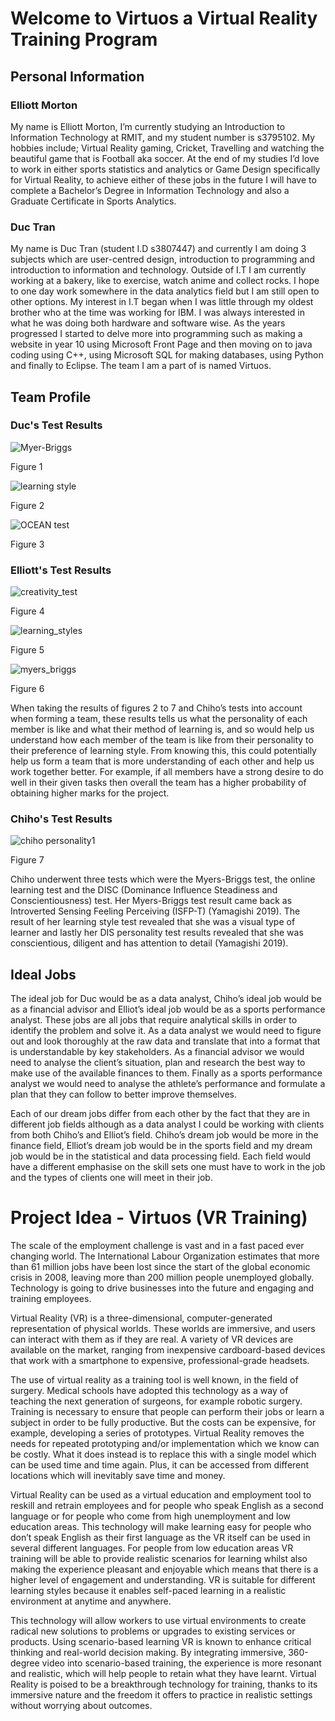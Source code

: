 # Welcome to Virtuos a Virtual Reality Training Program

## Personal Information

### Elliott Morton
My name is Elliott Morton, I’m currently studying an Introduction to Information Technology at RMIT, and my student number is s3795102. My hobbies include; Virtual Reality gaming, Cricket, Travelling and watching the beautiful game that is Football aka soccer. At the end of my studies I’d love to work in either sports statistics and analytics or Game Design specifically for Virtual Reality, to achieve either of these jobs in the future I will have to complete a Bachelor’s Degree in Information Technology and also a Graduate Certificate in Sports Analytics.

### Duc Tran
My name is Duc Tran (student I.D s3807447) and currently I am doing 3 subjects which are user-centred design, introduction to programming and introduction to information and technology. Outside of I.T I am currently working at a bakery, like to exercise, watch anime and collect rocks. I hope to one day work somewhere in the data analytics field but I am still open to other options. My interest in I.T began when I was little through my oldest brother who at the time was working for IBM. I was always interested in what he was doing both hardware and software wise. As the years progressed I started to delve more into programming such as making a website in year 10 using Microsoft Front Page and then moving on to java coding using C++, using Microsoft SQL for making databases, using Python and finally to Eclipse. The team I am a part of is named Virtuos.

## Team Profile

### Duc's Test Results
![Myer-Briggs](https://user-images.githubusercontent.com/51364646/61107622-b55f2400-a4c3-11e9-87bd-ae7ab2986fbc.JPG)

Figure 1

![learning style](https://user-images.githubusercontent.com/51364646/61107741-f7886580-a4c3-11e9-9bc4-51283da2b927.JPG)

Figure 2

![OCEAN test](https://user-images.githubusercontent.com/51364646/61107996-7ed5d900-a4c4-11e9-9c2c-ab8435f1dcd9.JPG)

Figure 3

### Elliott's Test Results
![creativity_test](https://user-images.githubusercontent.com/51364646/61108455-aaa58e80-a4c5-11e9-8c4c-55ae559976c9.PNG)

Figure 4

![learning_styles](https://user-images.githubusercontent.com/51364646/61108549-e6d8ef00-a4c5-11e9-8688-66d462b75832.PNG)

Figure 5

![myers_briggs](https://user-images.githubusercontent.com/51364646/61108628-27386d00-a4c6-11e9-82b7-31a61c9992d1.PNG)

Figure 6

When taking the results of figures 2 to 7 and Chiho’s tests into account when forming a team, these results tells us what the personality of each member is like and what their method of learning is, and so would help us understand how each member of the team is like from their personality to their preference of learning style. From knowing this, this could potentially help us form a team that is more understanding of each other and help us work together better. For example, if all members have a strong desire to do well in their given tasks then overall the team has a higher probability of obtaining higher marks for the project.

### Chiho's Test Results
![chiho personality1](https://user-images.githubusercontent.com/51364646/61178362-0b9ca600-a62f-11e9-91ae-dfd612391cfb.png)

Figure 7




Chiho underwent three tests which were the Myers-Briggs test, the online learning test and the DISC (Dominance Influence Steadiness and Conscientiousness) test. Her Myers-Briggs test result came back as Introverted Sensing Feeling Perceiving (ISFP-T) (Yamagishi 2019). The result of her learning style test revealed that she was a visual type of learner and lastly her DIS personality test results revealed that she was conscientious, diligent and has attention to detail (Yamagishi 2019).

## Ideal Jobs
The ideal job for Duc would be as a data analyst, Chiho’s ideal job would be as a financial advisor and Elliot’s ideal job would be as a sports performance analyst. These jobs are all jobs that require analytical skills in order to identify the problem and solve it. As a data analyst we would need to figure out and look thoroughly at the raw data and translate that into a format that is understandable by key stakeholders. As a financial advisor we would need to analyse the client’s situation, plan and research the best way to make use of the available finances to them. Finally as a sports performance analyst we would need to analyse the athlete’s performance and formulate a plan that they can follow to better improve themselves.

Each of our dream jobs differ from each other by the fact that they are in different job fields although as a data analyst I could be working with clients from both Chiho’s and Elliot’s field. Chiho’s dream job would be more in the finance field, Elliot’s dream job would be in the sports field and my dream job would be in the statistical and data processing field. Each field would have a different emphasise on the skill sets one must have to work in the job and the types of clients one will meet in their job.

# Project Idea - Virtuos (VR Training)
The scale of the employment challenge is vast and in a fast paced ever changing world. The International Labour Organization estimates that more than 61 million jobs have been lost since the start of the global economic crisis in 2008, leaving more than 200 million people unemployed globally. Technology is going to drive businesses into the future and engaging and training employees. 

Virtual Reality (VR) is a three-dimensional, computer-generated representation of physical worlds. These worlds are immersive, and users can interact with them as if they are real. A variety of VR devices are available on the market, ranging from inexpensive cardboard-based devices that work with a smartphone to expensive, professional-grade headsets.

The use of virtual reality as a training tool is well known, in the field of surgery. Medical schools have adopted this technology as a way of teaching the next generation of surgeons, for example robotic surgery. Training is necessary to ensure that people can perform their jobs or learn a subject in order to be fully productive. But the costs can be expensive, for example, developing a series of prototypes. Virtual Reality removes the needs for repeated prototyping and/or implementation which we know can be costly. What it does instead is to replace this with a single model which can be used time and time again. Plus, it can be accessed from different locations which will inevitably save time and money.

Virtual Reality can be used as a virtual education and employment tool to reskill and retrain employees and for people who speak English as a second language or for people who come from high unemployment and low education areas. This technology will make learning easy for people who don’t speak English as their first language as the VR itself can be used in several different languages. For people from low education areas VR training will be able to provide realistic scenarios for learning whilst also making the experience pleasant and enjoyable which means that there is a higher level of engagement and understanding. VR is suitable for different learning styles because it enables self-paced learning in a realistic environment at anytime and anywhere. 

This technology will allow workers to use virtual environments to create radical new solutions to problems or upgrades to existing services or products. Using scenario-based learning VR is known to enhance critical thinking and real-world decision making. By integrating immersive, 360-degree video into scenario-based training, the experience is more resonant and realistic, which will help people to retain what they have learnt. 
Virtual Reality is poised to be a breakthrough technology for training, thanks to its immersive nature and the freedom it offers to practice in realistic settings without worrying about outcomes. 
